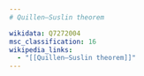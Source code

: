 ```yaml
---
# Quillen–Suslin theorem

wikidata: Q7272004
msc_classification: 16
wikipedia_links:
  - "[[Quillen–Suslin theorem]]"
---
```

